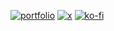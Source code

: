 [![portfolio](https://github.com/Jecta/jecta/assets/68130184/dd0ea770-c8a4-4337-ba6c-788ea6ab3be4)](https://jeremybosma.nl)
[![x](https://github.com/Jecta/jecta/assets/68130184/2c635958-af7e-4f93-a06d-3944e1de0fbd)](https://x.com/jeremybosma_)
[![ko-fi](https://github.com/Jecta/jecta/assets/68130184/87ff540c-ec4e-465b-b7be-d1272531f140)](https://ko-fi.com/jeremybosma)

<!-- [learn more @ jecta.me](https://jecta.me) -->
<!-- ![portfolio](jecta.png) -->
<!-- !- 🌱 I’m currently studying software development and self-learning design. -->
<!-- !- 📫 How to reach me: [contacts information](https://jeremybosma.nl/contact). -->

<!-- !- [Learn more about me and what i do on my portfolio!](https://jeremybosma.nl) -->

